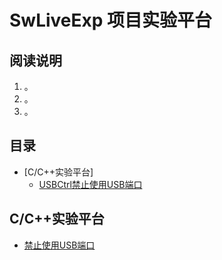 # SwLiveExp 项目实验平台



## 阅读说明
1. 。
2. 。
3. 。

## 目录
* [C/C++实验平台]
  * [USBCtrl禁止使用USB端口](#禁止使用USB端口)

## C/C++实验平台
* [禁止使用USB端口](https://github.com/songweifly/SwLiveExp/blob/master/usbdemo/README.md)
